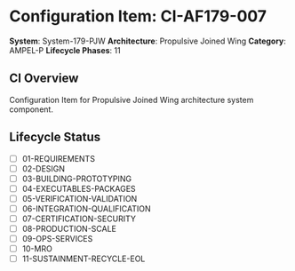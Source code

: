 # Configuration Item: CI-AF179-007

**System**: System-179-PJW
**Architecture**: Propulsive Joined Wing
**Category**: AMPEL-P
**Lifecycle Phases**: 11

## CI Overview
Configuration Item for Propulsive Joined Wing architecture system component.

## Lifecycle Status
- [ ] 01-REQUIREMENTS
- [ ] 02-DESIGN
- [ ] 03-BUILDING-PROTOTYPING
- [ ] 04-EXECUTABLES-PACKAGES
- [ ] 05-VERIFICATION-VALIDATION
- [ ] 06-INTEGRATION-QUALIFICATION
- [ ] 07-CERTIFICATION-SECURITY
- [ ] 08-PRODUCTION-SCALE
- [ ] 09-OPS-SERVICES
- [ ] 10-MRO
- [ ] 11-SUSTAINMENT-RECYCLE-EOL
